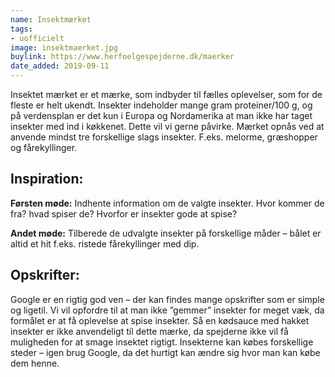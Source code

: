 ```yaml
---
name: Insektmærket
tags:
- uofficielt
image: insektmaerket.jpg
buylink: https://www.herfoelgespejderne.dk/maerker
date_added: 2019-09-11
---
```

Insektet mærket er et mærke, som indbyder til fælles oplevelser, som for de fleste er helt ukendt.
Insekter indeholder mange gram proteiner/100 g, og på verdensplan er det kun i Europa og
Nordamerika at man ikke har taget insekter med ind i køkkenet. Dette vil vi gerne påvirke.
Mærket opnås ved at anvende mindst tre forskellige slags insekter.
F.eks. melorme, græshopper og fårekyllinger.

## Inspiration:
**Førsten møde:**
Indhente information om de valgte insekter. Hvor kommer de fra? hvad spiser de?
Hvorfor er insekter gode at spise?

**Andet møde:**
Tilberede de udvalgte insekter på forskellige måder – bålet er altid et hit f.eks. ristede
fårekyllinger med dip.

## Opskrifter:
Google er en rigtig god ven – der kan findes mange opskrifter som er simple og ligetil. Vi vil
opfordre til at man ikke ”gemmer” insekter for meget væk, da formålet er at få oplevelse at spise
insekter. Så en kødsauce med hakket insekter er ikke anvendeligt til dette mærke, da spejderne
ikke vil få muligheden for at smage insektet rigtigt.
Insekterne kan købes forskellige steder – igen brug Google, da det hurtigt kan ændre sig hvor man
kan købe dem henne.